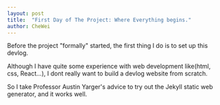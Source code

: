 ```yaml
---
layout: post
title:  "First Day of The Project: Where Everything begins."
author: CheWei
---
```

Before the project "formally" started, the first thing I do is to set up this devlog.

Although I have quite some experience with web development like(html, css, React...), I dont really want to build a devlog website from scratch.

So I take Professor Austin Yarger's advice to try out the Jekyll static web generator, and it works well.